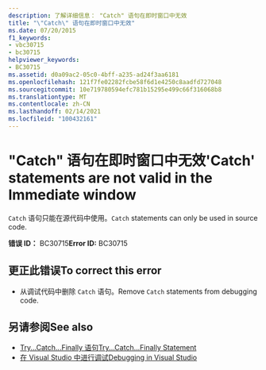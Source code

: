 ```yaml
---
description: 了解详细信息： "Catch" 语句在即时窗口中无效
title: "\"Catch\" 语句在即时窗口中无效"
ms.date: 07/20/2015
f1_keywords:
- vbc30715
- bc30715
helpviewer_keywords:
- BC30715
ms.assetid: d0a09ac2-05c0-4bff-a235-ad24f3aa6181
ms.openlocfilehash: 121f7fe02282fcbe58f6d1e4250c8aadfd727048
ms.sourcegitcommit: 10e719780594efc781b15295e499c66f316068b8
ms.translationtype: MT
ms.contentlocale: zh-CN
ms.lasthandoff: 02/14/2021
ms.locfileid: "100432161"
---
```

# <a name="catch-statements-are-not-valid-in-the-immediate-window"></a><span data-ttu-id="aba13-103">"Catch" 语句在即时窗口中无效</span><span class="sxs-lookup"><span data-stu-id="aba13-103">'Catch' statements are not valid in the Immediate window</span></span>

<span data-ttu-id="aba13-104">`Catch` 语句只能在源代码中使用。</span><span class="sxs-lookup"><span data-stu-id="aba13-104">`Catch` statements can only be used in source code.</span></span>  
  
 <span data-ttu-id="aba13-105">**错误 ID：** BC30715</span><span class="sxs-lookup"><span data-stu-id="aba13-105">**Error ID:** BC30715</span></span>  
  
## <a name="to-correct-this-error"></a><span data-ttu-id="aba13-106">更正此错误</span><span class="sxs-lookup"><span data-stu-id="aba13-106">To correct this error</span></span>  
  
- <span data-ttu-id="aba13-107">从调试代码中删除 `Catch` 语句。</span><span class="sxs-lookup"><span data-stu-id="aba13-107">Remove `Catch` statements from debugging code.</span></span>  
  
## <a name="see-also"></a><span data-ttu-id="aba13-108">另请参阅</span><span class="sxs-lookup"><span data-stu-id="aba13-108">See also</span></span>

- [<span data-ttu-id="aba13-109">Try...Catch...Finally 语句</span><span class="sxs-lookup"><span data-stu-id="aba13-109">Try...Catch...Finally Statement</span></span>](../language-reference/statements/try-catch-finally-statement.md)
- [<span data-ttu-id="aba13-110">在 Visual Studio 中进行调试</span><span class="sxs-lookup"><span data-stu-id="aba13-110">Debugging in Visual Studio</span></span>](/visualstudio/debugger/debugger-feature-tour)
